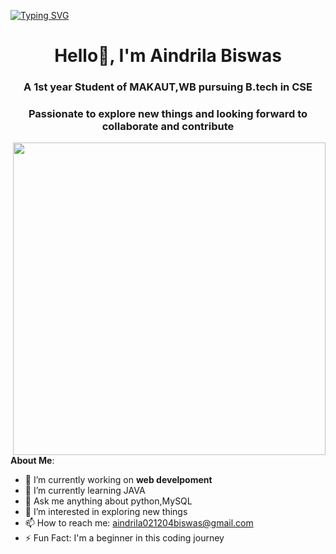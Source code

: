 <a href="https://git.io/typing-svg"><img src="https://readme-typing-svg.herokuapp.com?font=Copperplate&weight=300&size=31&pause=1000&color=A13B3B&background=#ADD8E6&center=true&random=false&width=435&lines=HELLO+EVERYONE!+;I+AM+AINDRILA+;WELCOME+TO+MY+PROFILE" alt="Typing SVG" /></a>


<h1 align="center">Hello👋, I'm Aindrila Biswas</h1>
<h3 align="center">A 1st year Student of MAKAUT,WB pursuing B.tech in CSE</h3>
<h3 align="center">Passionate to explore new things and looking forward to collaborate and contribute</h3>

<img align="right" width="500" src="https://t4.ftcdn.net/jpg/04/12/83/91/360_F_412839178_eBThjVy75lyoTMkjcaSZSgeaH91M9bse.jpg">

  **About Me**:      
- 🔭 I’m currently working on **web develpoment**
- 🌱 I’m currently learning JAVA
- 💬 Ask me anything about python,MySQL
- 👀 I’m interested in exploring new things
- 📫 How to reach me: aindrila021204biswas@gmail.com
- ⚡ Fun Fact: I'm a beginner in this coding journey

<!---
Aindrila-biswas/Aindrila-biswas is a ✨ special ✨ repository because its `README.md` (this file) appears on your GitHub profile.
You can click the Preview link to take a look at your changes.
--->
